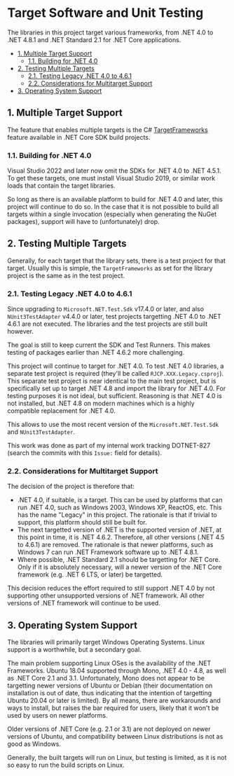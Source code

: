 # Target Software and Unit Testing <!-- omit in toc -->

The libraries in this project target various frameworks, from .NET 4.0 to .NET
4.8.1 and .NET Standard 2.1 for .NET Core applications.

- [1. Multiple Target Support](#1-multiple-target-support)
  - [1.1. Building for .NET 4.0](#11-building-for-net-40)
- [2. Testing Multiple Targets](#2-testing-multiple-targets)
  - [2.1. Testing Legacy .NET 4.0 to 4.6.1](#21-testing-legacy-net-40-to-461)
  - [2.2. Considerations for Multitarget Support](#22-considerations-for-multitarget-support)
- [3. Operating System Support](#3-operating-system-support)

## 1. Multiple Target Support

The feature that enables multiple targets is the C#
[TargetFrameworks](https://learn.microsoft.com/en-us/dotnet/standard/frameworks)
feature available in .NET Core SDK build projects.

### 1.1. Building for .NET 4.0

Visual Studio 2022 and later now omit the SDKs for .NET 4.0 to .NET 4.5.1. To
get these targets, one must install Visual Studio 2019, or similar work loads
that contain the target libraries.

So long as there is an available platform to build for .NET 4.0 and later, this
project will continue to do so. In the case that it is not possible to build all
targets within a single invocation (especially when generating the NuGet
packages), support will have to (unfortunately) drop.

## 2. Testing Multiple Targets

Generally, for each target that the library sets, there is a test project for
that target. Usually this is simple, the `TargetFrameworks` as set for the
library project is the same as in the test project.

### 2.1. Testing Legacy .NET 4.0 to 4.6.1

Since upgrading to `Microsoft.NET.Test.Sdk` v17.4.0 or later, and also
`NUnit3TestAdapter` v4.4.0 or later, test projects targetting .NET 4.0 to .NET
4.6.1 are not executed. The libraries and the test projects are still built
however.

The goal is still to keep current the SDK and Test Runners. This makes testing
of packages earlier than .NET 4.6.2 more challenging.

This project will continue to target for .NET 4.0. To test .NET 4.0 libraries, a
separate test project is required (they'll be called `RJCP.XXX.Legacy.csproj`).
This separate test project is near identical to the main test project, but is
specifically set up to target .NET 4.8 and import the library for .NET 4.0. For
testing purposes it is not ideal, but sufficient. Reasoning is that .NET 4.0 is
not installed, but .NET 4.8 on modern machines which is a highly compatible
replacement for .NET 4.0.

This allows to use the most recent version of the `Microsoft.NET.Test.Sdk` and
`NUnit3TestAdapter`.

This work was done as part of my internal work tracking DOTNET-827 (search the
commits with this `Issue:` field for details).

### 2.2. Considerations for Multitarget Support

The decision of the project is therefore that:

- .NET 4.0, if suitable, is a target. This can be used by platforms that can run
  .NET 4.0, such as Windows 2003, Windows XP, ReactOS, etc. This has the name
  "Legacy" in this project. The rationale is that if trivial to support, this
  platform should still be built for.
- The next targetted version of .NET is the supported version of .NET, at this
  point in time, it is .NET 4.6.2. Therefore, all other versions (.NET 4.5 to
  4.6.1) are removed. The rationale is that newer platforms, such as Windows 7
  can run .NET Framework software up to .NET 4.8.1.
- Where possible, .NET Standard 2.1 should be targetting for .NET Core. Only if
  it is absolutely necessary, will a newer version of the .NET Core framework
  (e.g. .NET 6 LTS, or later) be targetted.

This decision reduces the effort required to still support .NET 4.0 by not
supporting other unsupported versions of .NET framework. All other versions of
.NET framework will continue to be used.

## 3. Operating System Support

The libraries will primarily target Windows Operating Systems. Linux support is
a worthwhile, but a secondary goal.

The main problem supporting Linux OSes is the availability of the .NET
Frameworks. Ubuntu 18.04 supported through Mono, .NET 4.0 - 4.8, as well as .NET
Core 2.1 and 3.1. Unfortunately, Mono does not appear to be targetting newer
versions of Ubuntu or Debian (their documentation on installation is out of
date, thus indicating that the intention of targetting Ubuntu 20.04 or later is
limited). By all means, there are workarounds and ways to install, but raises
the bar required for users, likely that it won't be used by users on newer
platforms.

Older versions of .NET Core (e.g. 2.1 or 3.1) are not deployed on newer versions
of Ubuntu, and compatibility between Linux distributions is not as good as
Windows.

Generally, the built targets will run on Linux, but testing is limited, as it is
not so easy to run the build scripts on Linux.
